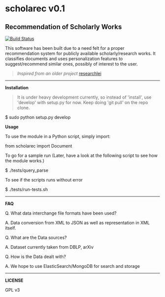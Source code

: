 scholarec v0.1
==============
Recommendation of Scholarly Works 
---------------------------------

[![Build Status](https://travis-ci.org/arcolife/scholarec.png?branch=master)](https://travis-ci.org/arcolife/scholarec)

This software has been built due to a need felt for a proper recommendation system for publicly available scholarly/research works. It classifies documents and uses personalization features to suggest/recommend similar ones, possibly of interest to the user.

> *Inspired from an older project* [researchlei](http://cs.stanford.edu/people/karpathy/researchlei/ "BSD Licensed")

***

**Installation**

> It is under heavy development currently, so instead of 'install', 
> use 'develop' with setup.py for now. Keep doing 'git pull' on the repo clone. 

$ sudo python setup.py develop

**Usage**

To use the module in a Python script, simply import:

from scholarec import Document

To go for a sample run (Later, have a look at the following script to see how the module works.)

$ ./tests/query_parse

To see if the scripts runs without error

$ ./tests/run-tests.sh

***

**FAQ**

Q. What data interchange file formats have been used?

A. Data conversion from XML to JSON as well as representation in XML itself.


Q. What are the Data sources? 

A. Dataset currently taken from DBLP, arXiv


Q. How is the Data dealt with?

A. We hope to use ElasticSearch/MongoDB for search and storage

***

**LICENSE**

GPL v3